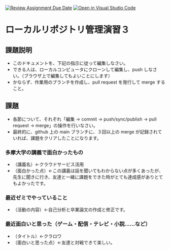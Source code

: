 [![Review Assignment Due Date](https://classroom.github.com/assets/deadline-readme-button-22041afd0340ce965d47ae6ef1cefeee28c7c493a6346c4f15d667ab976d596c.svg)](https://classroom.github.com/a/ljeawwh6)
[![Open in Visual Studio Code](https://classroom.github.com/assets/open-in-vscode-2e0aaae1b6195c2367325f4f02e2d04e9abb55f0b24a779b69b11b9e10269abc.svg)](https://classroom.github.com/online_ide?assignment_repo_id=19882476&assignment_repo_type=AssignmentRepo)
# ローカルリポジトリ管理演習３

## 課題説明
- このドキュメントを、下記の指示に従って編集しなさい。
- できる人は、ローカルコンピュータにクローンして編集し、push しなさい。（ブラウザ上で編集してもよいことにします）
- かならず、作業用のブランチを作成し、pull request を発行して merge すること。

## 課題
- 各節について、それぞれ「編集 → commit → push/sync/publish → pull request → merge」の操作を行いなさい。
- 最終的に、github 上の main ブランチに、３回以上の merge が記録されていれば、課題をクリアしたことになります。

### 多摩大学の講義で面白かったもの
- （講義名）←クラウドサービス活用
- （面白かった点）←この講義は話を聞いてもわからない点が多くあったが、先生に聞きに行き、友達と一緒に課題をできた時がとても達成感がありとてもよかったです。

### 最近ゼミでやっていること
- （活動の内容）←自己分析と卒業論文の作成と修正です。

### 最近面白いと思った（ゲーム・配信・テレビ・小説……など）
- （タイトル）←クラロワ
- （面白いと思った点）←友達と対戦できて楽しい。
